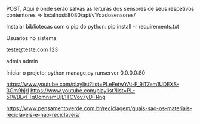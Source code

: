 POST, Aqui é onde serão salvas as leituras dos sensores de seus respetivos contentores => localhost:8080/api/v1/dadosensores/

Instalar bibliotecas com o pip do python:
pip install -r requirements.txt

Usuarios no sistema:

teste@teste.com
123

admin
admin

Iniciar o projeto:
python manage.py runserver 0.0.0.0:80

https://www.youtube.com/playlist?list=PLeFetwYAi-F_9lT7em1UDEXS-3Gm9hjrI
https://www.youtube.com/playlist?list=PL-51WBLyFTg0omnamUjL1TCVov7yDTRng

https://www.pensamentoverde.com.br/reciclagem/quais-sao-os-materiais-reciclaveis-e-nao-reciclaveis/
